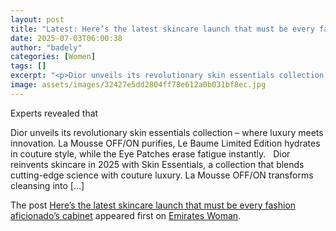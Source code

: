 ```yaml
---
layout: post
title: "Latest: Here’s the latest skincare launch that must be every fashion aficionado’s cabinet"
date: 2025-07-03T06:00:38
author: "badely"
categories: [Women]
tags: []
excerpt: "<p>Dior unveils its revolutionary skin essentials collection &#8211; where luxury meets innovation. La Mousse OFF/ON purifies, Le Baume Limited Editio"
image: assets/images/32427e5dd2804ff78e612a0b031bf8ec.jpg
---
```


Experts revealed that <p>Dior unveils its revolutionary skin essentials collection &#8211; where luxury meets innovation. La Mousse OFF/ON purifies, Le Baume Limited Edition hydrates in couture style, while the Eye Patches erase fatigue instantly. &#160; Dior reinvents skincare in 2025 with Skin Essentials, a collection that blends cutting-edge science with couture luxury. La Mousse OFF/ON transforms cleansing into [&#8230;]</p>
<p>The post <a href="https://emirateswoman.com/heres-the-latest-skincare-launch-that-must-be-every-fashion-aficionados-cabinet/" rel="nofollow">Here&#8217;s the latest skincare launch that must be every fashion aficionado&#8217;s cabinet</a> appeared first on <a href="https://emirateswoman.com" rel="nofollow">Emirates Woman</a>.</p>

